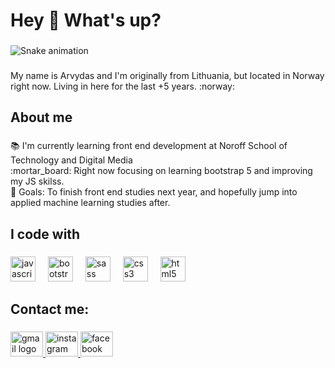 <h1 align="left">Hey 👋 What's up?</h1>

###

<img src="https://raw.githubusercontent.com/Arvydas-Mikalauskis/Arvydas-Mikalauskis/output/snake.svg" alt="Snake animation" />

###

<p align="left">My name is Arvydas and I'm originally from Lithuania, but located in Norway right now. Living in here for the last +5 years. :norway:</p>

###

<h2 align="left">About me</h2>

###

<p align="left">📚 I'm currently learning front end development at Noroff School of Technology and Digital Media<br>:mortar_board: Right now focusing on learning bootstrap 5 and improving my JS skilss.<br>🎯 Goals: To finish front end studies next year, and hopefully jump into applied machine learning studies after.</p>

###

<h2 align="left">I code with</h2>

###

<div align="left">
  <img src="https://cdn.jsdelivr.net/gh/devicons/devicon/icons/javascript/javascript-plain.svg" height="40" alt="javascript logo"  />
  <img width="12" />
  <img src="https://cdn.jsdelivr.net/gh/devicons/devicon/icons/bootstrap/bootstrap-original.svg" height="40" alt="bootstrap logo"  />
  <img width="12" />
  <img src="https://cdn.jsdelivr.net/gh/devicons/devicon/icons/sass/sass-original.svg" height="40" alt="sass logo"  />
  <img width="12" />
  <img src="https://cdn.jsdelivr.net/gh/devicons/devicon/icons/css3/css3-original.svg" height="40" alt="css3 logo"  />
  <img width="12" />
  <img src="https://cdn.jsdelivr.net/gh/devicons/devicon/icons/html5/html5-original.svg" height="40" alt="html5 logo"  />
</div>

###

<h2 align="left">Contact me:</h2>

###

<div align="left">
  <a href="arvydas.mikalauskis@gmail.com" target="_blank">
    <img src="https://raw.githubusercontent.com/maurodesouza/profile-readme-generator/master/src/assets/icons/social/gmail/default.svg" width="52" height="40" alt="gmail logo"  />
  </a>
  <a href="https://www.instagram.com/arvis_mi/" target="_blank">
    <img src="https://raw.githubusercontent.com/maurodesouza/profile-readme-generator/master/src/assets/icons/social/instagram/default.svg" width="52" height="40" alt="instagram logo"  />
  </a>
  <a href="https://www.facebook.com/arvydas.mikalauskis" target="_blank">
    <img src="https://raw.githubusercontent.com/maurodesouza/profile-readme-generator/master/src/assets/icons/social/facebook/default.svg" width="52" height="40" alt="facebook logo"  />
  </a>
</div>

###
